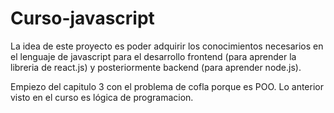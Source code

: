 # Curso-javascript

La idea de este proyecto es poder adquirir los conocimientos necesarios en el lenguaje de javascript para el desarrollo frontend (para aprender la libreria de react.js) y posteriormente backend (para aprender node.js).

Empiezo del capitulo 3 con el problema de cofla porque es POO. Lo anterior visto en el curso es lógica de programacion.
